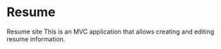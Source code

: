 # Resume
Resume site
This is an MVC application that allows creating and editing resume information. 

